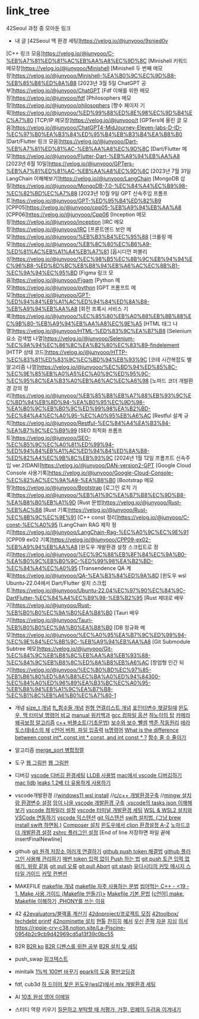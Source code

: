 # link_tree

42Seoul 과정 중 모아둔 링크
* 내 글
[42Seoul 맥 환경 세팅]https://velog.io/@junyooo/9snjed0v

[C++ 링크 모음]https://velog.io/@junyooo/C-%EB%A7%81%ED%81%AC%EB%AA%A8%EC%9D%8C
[Minishell 키워드 메모장]https://velog.io/@junyooo/Minishell
[Minishell 두 번째 메모장]https://velog.io/@junyooo/Minishell-%EA%B0%9C%EC%9D%B8-%EB%85%B8%ED%8A%B8
[2023년 3월 5일 ChatGPT 공부]https://velog.io/@junyooo/ChatGPT
[Fdf 이해를 위한 메모장]https://velog.io/@junyooo/fdf
[Philosophers 메모장]https://velog.io/@junyooo/philosophers
[향수 페이지 기획]https://velog.io/@junyooo/%ED%99%88%ED%8E%98%EC%9D%B4%EC%A7%80
[TCP/IP 메모장]https://velog.io/@junyooo/t
[GPTers에 올린 글 모음]https://velog.io/@junyooo/ChatGPT4-MidJourney-Eleven-labs-D-ID-%EC%97%B0%EA%B3%84%ED%95%B4%EB%B3%B4%EA%B8%B0
[Dart/Flutter 링크 모음]https://velog.io/@junyooo/Dart-%EB%A7%81%ED%81%AC-%EB%AA%A8%EC%9D%8C
[Dart/Flutter 메모]https://velog.io/@junyooo/Flutter-Dart-%EB%A9%94%EB%AA%A8
[2023년 6월 10일]https://velog.io/@junyooo/GPTers-%EB%A7%81%ED%81%AC-%EB%AA%A8%EC%9D%8C
[2023년 7월 31일 LangChain 이해해보기]https://velog.io/@junyooo/LangChain
[MongoDB 삽질]https://velog.io/@junyooo/MongoDB-7.0-%EC%84%A4%EC%B9%98-%EC%82%BD%EC%A7%88
[2023년 10월 9일 GPT 신속주입 프롬프트]https://velog.io/@junyooo/GPT-%ED%95%B4%ED%82%B9
[CPP05]https://velog.io/@junyooo/cpp05-%EB%A9%94%EB%AA%A8
[CPP06]https://velog.io/@junyooo/Cpp06
[Inception 메모장]https://velog.io/@junyooo/inception
[IRC 메모장]https://velog.io/@junyooo/IRC
[프론트엔드 보안 메모]https://velog.io/@junyooo/%EB%B3%B4%EC%95%88
[크롤링 메모]https://velog.io/@junyooo/%EB%8C%80%EC%B6%A9-%ED%81%AC%EB%A1%A4%EB%A7%81
[옵시디언 퍼블리싱]https://velog.io/@junyooo/%EC%98%B5%EC%8B%9C%EB%94%94%EC%96%B8-%ED%8D%BC%EB%B8%94%EB%A6%AC%EC%8B%B1-%EC%9A%94%EC%95%BD
[Figma 링크 모음]https://velog.io/@junyooo/Figam
[Python 메모]https://velog.io/@junyooo/python
[GPT 프롬프트 메모]https://velog.io/@junyooo/GPT-%ED%94%84%EB%A1%AC%ED%94%84%ED%8A%B8-%EB%A9%94%EB%AA%A8
[회전 프록시 서비스 기록]https://velog.io/@junyooo/%EC%85%80%EB%A0%88%EB%8B%88%EC%9B%80-%EB%A9%94%EB%AA%A8%EC%9E%A5
[HTML 태그 나열]https://velog.io/@junyooo/HTML-%ED%83%9C%EA%B7%B8
[Selenium 요소 검색법 나열]https://velog.io/@junyooo/Selenium-%EC%9A%94%EC%86%8C%EA%B2%80%EC%83%89-findelement
[HTTP 상태 코드]https://velog.io/@junyooo/HTTP-%EC%83%81%ED%83%9C%EC%BD%94%EB%93%9C
[코테 시간복잡도 별 알고리즘 나열]https://velog.io/@junyooo/%EC%BD%94%ED%85%8C-%EC%9E%85%EB%A0%A5%EC%A0%9C%ED%95%9C-%EC%95%8C%EA%B3%A0%EB%A6%AC%EC%A6%98
[노마드 코더 개발환경 강의 정리]https://velog.io/@junyooo/%EB%85%B8%EB%A7%88%EB%93%9C%EC%BD%94%EB%8D%94-%EA%B0%95%EC%9D%98-%EA%B0%9C%EB%B0%9C%ED%99%98%EA%B2%BD-%EC%84%A4%EC%A0%95-%EC%A0%95%EB%A6%AC
[Restful 설계 규칙]https://velog.io/@junyooo/Restful-%EC%84%A4%EA%B3%84-%EA%B7%9C%EC%B9%99
[SEO 최적화 프롬프트]https://velog.io/@junyooo/SEO-%EC%B5%9C%EC%A0%81%ED%99%94-%ED%94%84%EB%A1%AC%ED%94%84%ED%8A%B8-%ED%82%A4%EC%9B%8C%EB%93%9C
[2024년 1월 12일 프롬프트 신속주입 ver.2(DAN)]https://velog.io/@junyooo/DAN-version2-GPT
[Google Cloud Console 사용기록]https://velog.io/@junyooo/Google-Cloud-Console-%EC%82%AC%EC%9A%A9-%EA%B8%B0
[Bootstrap 메모장]https://velog.io/@junyooo/Bootstrap
[로그인 로직 기록]https://velog.io/@junyooo/%EB%A1%9C%EA%B7%B8%EC%9D%B8-%EA%B8%B0%EB%A1%9D
[Rust 문법]https://velog.io/@junyooo/Rust-%EB%AC%B8
[Rust 기록]https://velog.io/@junyooo/Rust-%EC%8B%9C%EC%9E%91
[C++ const 정리]https://velog.io/@junyooo/C-const-%EC%A0%95
[LangChain RAG 제작 정리]https://velog.io/@junyooo/LangChain-Rag-%EC%A0%9C%EC%9E%91
[CPP09 ex02 기록]https://velog.io/@junyooo/CPP09-ex02-%EB%A9%94%EB%AA%A8
[윈도우 개발환경 설정 스크립트로 정리]https://velog.io/@junyooo/%EC%9C%88%EB%8F%84%EC%9A%B0-%EA%B0%9C%EB%B0%9C-%ED%99%98%EA%B2%BD-%EC%84%A4%EC%A0%95
[Transendence QA 계획]https://velog.io/@junyooo/QA-%EA%B3%84%ED%9A%8D
[윈도우 wsl Ubuntu-22.04에서 Dart/Flutter 설치 스크립트]https://velog.io/@junyooo/Ubuntu-22.04%EC%97%90%EC%84%9C-DartFlutter-%EC%84%A4%EC%B9%98-%EB%B2%95
[Rust 제대로 배우기]https://velog.io/@junyooo/Rust-%EB%B0%B0%EC%9A%B0%EA%B8%B0
[Tauri 배우기]https://velog.io/@junyooo/Tauri-%EB%B0%B0%EC%9A%B0%EA%B8%B0
[DB 정규화 메모]https://velog.io/@junyooo/%EC%A0%95%EA%B7%9C%ED%99%94-%EC%9E%84%EC%8B%9C-%EB%A9%94%EB%AA%A8
[Git Submodule Subtree 메모]https://velog.io/@junyooo/Git-%EC%84%9C%EB%B8%8C%EB%AA%A8%EB%93%88-%EC%84%9C%EB%B8%8C%ED%8A%B8%EB%A6%AC
[창업형 인간 되기]https://velog.io/@junyooo/%EC%B0%BD%EC%97%85-%EB%B6%80%ED%8A%B8%EC%BA%A0%ED%94%84300-%EC%84%A0%ED%96%89%EA%B3%BC%EC%A0%95-%EB%B8%94%EB%A1%9C%EA%B7%B8-%EC%B1%8C%EB%A6%B0%EC%A7%80-1 

* 개념
[size_t 개념](https://80000coding.oopy.io/405b810d-81b8-452e-a6f9-b1282d816ba4)
[ft_함수들 개념](https://velog.io/@yeunjoo121)
[원형 연결리스트 개념](https://velog.io/@mmindoong/%EC%9E%90%EB%A3%8C%EA%B5%AC%EC%A1%B0-%EC%9B%90%ED%98%95-%EC%97%B0%EA%B2%B0-%EB%A6%AC%EC%8A%A4%ED%8A%B8-Circular-Linked-List)
[포인터변수 헷갈릴때](https://losskatsu.github.io/programming/c-pointer/#1%ED%8F%AC%EC%9D%B8%ED%84%B0-%EA%B0%9C%EB%85%90)
[윈도우, 맥 터미널 명령어 비교](https://haileykim2014.tistory.com/m/266)
[manual 위키백과](https://pubs.opengroup.org/onlinepubs/9699919799.2018edition/)
[gcc 컴파일 옵션](https://jangpd007.tistory.com/220)
[하노이의 탑](https://shoark7.github.io/programming/algorithm/tower-of-hanoi)
[카메라 왜곡보정 알고리즘](https://darkpgmr.tistory.com/31?category=460965)
[c++ 버블소트(기초문법)](https://velog.io/@heeyunkwon/%EB%B0%B1%EC%A4%80C-1377%EB%B2%88-%EB%B2%84%EB%B8%94-%EC%86%8C%ED%8A%B8)
[보수와 보수 뺄셈](https://songios.tistory.com/12)
[백준 작동원리](https://www.acmicpc.net/blog/view/55)
[에라토스테네스의 체](https://blog.naver.com/PostView.naver?blogId=ndb796&logNo=221233595886&redirect=Dlog&widgetTypeCall=true&directAccess=false)
[c언어 버퍼, 파일 입출력](https://m.blog.naver.com/PostView.naver?isHttpsRedirect=true&blogId=paydma&logNo=50179473286)
[ls명령어](https://grace8snorlax.tistory.com/entry/%EB%A6%AC%EB%88%85%EC%8A%A4-%EB%AA%85%EB%A0%B9%EC%96%B4-ls)
[What is the difference between const int*, const int * const, and int const * ?](https://stackoverflow.com/questions/1143262/what-is-the-difference-between-const-int-const-int-const-and-int-const/31331389#31331389)
[함수 줄 수 줄이기](https://80000coding.notion.site/6091c00f7d4f42ef89dda27912e2e125)

* 알고리즘
[merge_sort 병합정렬](https://velog.io/@jeus/Baekjoon-%EB%B0%B1%EC%A4%80-24060-%EC%95%8C%EA%B3%A0%EB%A6%AC%EC%A6%98-%EC%88%98%EC%97%85-%EB%B3%91%ED%95%A9-%EC%A0%95%EB%A0%AC-1-c)

* 도구
[웹 그림판](https://shin0343.github.io/DrawingBoard_JS/)
[웹 그림판](https://paint.sumo.app)

* 디버깅
[vscode 디버깅 환경세팅](https://jhnyang.tistory.com/430)
[LLDB 사용법](https://eunbin00.tistory.com/83)
[mac에서 vscode 디버깅하기](https://velog.io/@hye0n/Mac-%ED%99%98%EA%B2%BD-vscode-%EC%97%90%EC%84%9C-C%EC%96%B8%EC%96%B4-%EA%B0%9C%EB%B0%9C%ED%99%98%EA%B2%BD-%EC%84%B8%ED%8C%85-feat.%EB%94%94%EB%B2%84%EA%B9%85)
[mac lldb](https://jaeseokim.dev/C/C-vscode-debugger-%EC%82%AC%EC%9A%A9%ED%95%98%EA%B8%B0/)
[leaks 1.2배 더 유용하게 사용하기](https://80000coding.oopy.io/457f637f-b101-4f79-adc8-0ca72bd3c6f3#457f637f-b101-4f79-adc8-0ca72bd3c6f3)

* vscode개발환경
//[windows11 wsl install](https://blog.dalso.org/article/windows-11-wsl2-%EC%84%A4%EC%B9%98%ED%95%98%EA%B8%B0)
//[c/c++ 개발환경구축](https://rasino.tistory.com/307)
//[mingw 설치랑 환경변수 설정](https://velog.io/@apriljade0831/CC-%EA%B0%9C%EB%B0%9C%ED%99%98%EA%B2%BD-%EC%A1%B0%EC%84%B1%EA%B8%B0)
[암이 나을 vscode 개발환경 구축](https://velog.io/@cedongne/VSCode-Visual-Studio-Code%EC%97%90%EC%84%9C-CC-%EA%B0%9C%EB%B0%9C-%ED%99%98%EA%B2%BD-%EA%B5%AC%EC%B6%95%ED%95%98%EA%B8%B0)
[.vscode의 tasks.json 이해해보기](https://80000coding.oopy.io/be413f48-f12d-4af1-824b-9037026349c2#be413f48-f12d-4af1-824b-9037026349c2)
[vscode 컴파일러 설정](https://webnautes.tistory.com/1158)
[vscode 터미널 개발환경 세팅](https://theoldface-dev.tistory.com/9)
[WSL & WSL2 설치와 VSCode 연동하기](https://velog.io/@gidskql6671/WSL-WSL2-%EC%84%A4%EC%B9%98-VSCode-%EC%97%B0%EB%8F%99)
[vscode 익스텐션](https://inpa.tistory.com/entry/VS-Code-%E2%8F%B1%EF%B8%8F-%EC%BD%94%EB%94%A9%EC%97%90-%EC%9C%A0%EC%9A%A9%ED%95%9C-%EB%8F%84%EA%B5%AC-%EC%B6%94%EC%B2%9C)
[git 익스텐션](https://inpa.tistory.com/entry/VSCode-%F0%9F%92%BD-GIT-%EC%9D%B5%EC%8A%A4%ED%85%90%EC%85%98-%EC%B6%94%EC%B2%9C)
[swift 설치법. (그냥 brew install swift 하면됨.)](https://linux-studying.tistory.com/12)
[Composer 설치](https://www.lesstif.com/php-and-laravel/php-composer-23757293.html)
[윈도우에서 clion 환경설정 A-Z](https://nahwasa.com/entry/%EA%B0%9C%EB%B0%9C%EC%9E%90-%EC%9C%88%EB%8F%84%EC%9A%B0-%EC%84%B8%ED%8C%85-WSL-%EC%84%9C%EB%B8%8C-%EB%A6%AC%EB%88%85%EC%8A%A4-IntelliJ-vscode-git-%EB%93%B1)
[노마드코더 개발환경 설정](https://nomadcoders.co/windows-setup-for-developers/lobby?utm_source=free_course&utm_campaign=windows-setup-for-developers&utm_medium=site)
[zshrc 플러그인 설정](https://richwind.co.kr/208)
[End of line 저장하면 파일 끝에 insertFinalNewline]

* github
[git 원격 저장소 여러개 연결하기](https://blog.nobletuna.com/2019/07/02/git1/)
[github push token 해결법](https://hyeo-noo.tistory.com/184)
[github 플러그인 사용해 관리하기](https://vscode.tistory.com/entry/Git-Project-Manager)
[매번 token 입력 없이 Push 하는 법](https://velog.io/@danbibibi/Github-token-%EC%9E%85%EB%A0%A5-%EC%97%86%EC%9D%B4-Push)
[git push 토큰 입력 없애기. 위랑 같음](https://tomatohj.tistory.com/20)
[git pull 오류](https://eocoding.tistory.com/64)
[git pull Abort](https://goddaehee.tistory.com/253)
[git stash](https://gmlwjd9405.github.io/2018/05/18/git-stash.html)
[유다시티의 커밋 메시지 스타일 가이드](https://velog.io/@shin6403/Git-git-%EC%BB%A4%EB%B0%8B-%EC%BB%A8%EB%B2%A4%EC%85%98-%EC%84%A4%EC%A0%95%ED%95%98%EA%B8%B0)
[커밋 컨벤션](https://techblog-hyunjun.tistory.com/21)

* MAKEFILE
[makefile 개념](https://velog.io/@t1won/Makefile-Makefile-%EA%B8%B0%EB%B3%B8)
[makefile 자주 사용하는 문법](https://velog.io/@hidaehyunlee/Makefile-%EC%9E%90%EC%A3%BC-%EC%82%AC%EC%9A%A9%ED%95%98%EB%8A%94-%EB%AC%B8%EB%B2%95-%EC%A0%95%EB%A6%AC)
[씹어먹는 C++ - <19 - 1. Make 사용 가이드 (Makefile 만들기)>](https://modoocode.com/311)
[Makefile 기본 문법](https://parkgaebung.tistory.com/m/68)
[[c언어] make, Makefile 이해하기](https://losskatsu.github.io/programming/c-make/#makefile%EC%9D%98-%EA%B5%AC%EC%84%B1-%EC%9A%94%EC%86%8C)
[.PHONY를 쓰는 이유](https://jusths.tistory.com/226)

* 42
[42evaluators/블랙홀 계산기](https://42evaluators.com/calculator)
[42doproject/프로젝트 모집](https://42doproject.com/)
[42toolbox/](https://github.com/alexandregv/42toolbox)
[techdebt printf](https://techdebt.tistory.com/)
[42nominette 설치](https://velog.io/@pearpearb/42Seoul-Norminette-%EC%84%A4%EC%B9%98%ED%95%98%EA%B8%B0)
[현톨](https://velog.io/@hyuntall)
[찬히히](https://chanhhh.tistory.com/79)
[혜서](https://spiral-quince-c7d.notion.site/Born2beRoot-0ab5086773d5487ca435e72cab34d642)
[우신](https://www.notion.so/cocomhwa/Born2beroot-5dcb794819304e64a44735534821be00)
[준팍](https://junqueue.tistory.com/)
[자윤](https://jayoon.notion.site/jayoon/42-Cadet-jayoon-a33394f88eea427c8567ccab3b5a03d6)
[지심](https://42humans.com/interviews/16)
[의서](https://velog.io/@_kpk0616)
https://ripple-cry-c38.notion.site/La-Piscine-0954b2c9cb9d42969cd5a13f39c0bc55

* B2R
[B2R ko](https://velog.io/@dogfootbirdfoot/Born2beRoot)
[B2R 디펜스를 위한 공부](https://velog.io/@miffyking/Born2be-%EB%94%94%ED%8E%9C%EC%8A%A4%EB%A5%BC-%EC%9C%84%ED%95%9C-%EA%B3%B5%EB%B6%80)
[B2R 설치 및 세팅](https://techdebt.tistory.com/m/18)

* push_swap
[링크텍스트](https://www.notion.so/push_swap-c15e62229b9541d78fadec4d6aae8b50)

* minitalk
[1%씩 100번 바꾸기](https://dc-choi.tistory.com/63)
[epark의 도움](https://www.notion.so/minitalk-4e7fb766e6dd40e48c95281fd3bac6c8)
[팔만코딩경](https://80000coding.oopy.io/7c97d9f5-455b-423b-843b-b16374d18804)

* fdf, cub3d
[하 드이어 찾은 윈도우(wsl2)에서 mlx 개발환경 세팅](https://velog.io/@dhyeon/WSL2-cub3d-%EA%B0%9C%EB%B0%9C-%ED%99%98%EA%B2%BD-%EC%84%B8%ED%8C%85)

* AI
[10초 완성 영어 이메일](https://www.10second.xyz/)

* 스터디 역량 키우기
[질문하고 부탁할 때 저평가, 거절, 민폐의 두려움 이겨내기](https://steady-study.super.site/overcoming-fear-of-asking)
